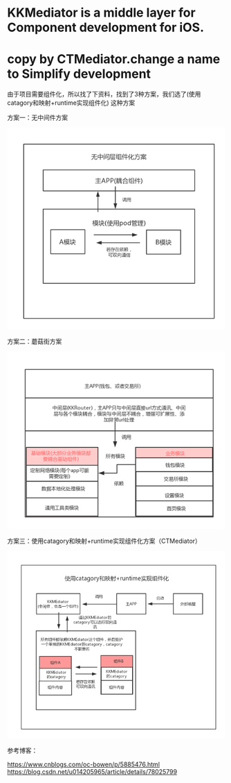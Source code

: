 # KKMediator is a middle layer for Component development for iOS.
# copy by CTMediator.change a name to Simplify development

由于项目需要组件化，所以找了下资料，找到了3种方案，我们选了(使用catagory和映射+runtime实现组件化) 这种方案


方案一：无中间件方案

![](https://github.com/CheckNill/KKMediator/blob/master/%E6%97%A0%E4%B8%AD%E9%97%B4%E5%B1%82%E7%BB%84%E4%BB%B6%E5%8C%96%E6%96%B9%E6%A1%88.png)

方案二：蘑菇街方案

![](https://github.com/CheckNill/KKMediator/blob/master/%E8%98%91%E8%8F%87%E8%A1%97%E6%96%B9%E6%A1%88.png)

方案三：使用catagory和映射+runtime实现组件化方案（CTMediator）

![](https://github.com/CheckNill/KKMediator/blob/master/%E4%BD%BF%E7%94%A8catagory%E5%92%8C%E6%98%A0%E5%B0%84%2Bruntime%E5%AE%9E%E7%8E%B0%E7%BB%84%E4%BB%B6%E5%8C%96.png)

参考博客：

https://www.cnblogs.com/oc-bowen/p/5885476.html
https://blog.csdn.net/u014205965/article/details/78025799





